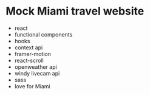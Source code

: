# Mock Miami travel website

* react
* functional components
* hooks
* context api
* framer-motion
* react-scroll
* openweather api
* windy livecam api
* sass
* love for Miami